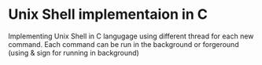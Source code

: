 # Unix Shell implementaion in C
Implementing Unix Shell in C langugage using different thread for each new command.
Each command can be run in the background or forgeround (using & sign for running in background)
